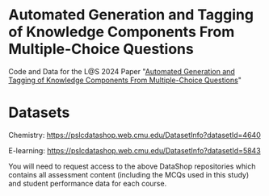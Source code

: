 # Automated Generation and Tagging of Knowledge Components From Multiple-Choice Questions
Code and Data for the L@S 2024 Paper "[Automated Generation and Tagging of Knowledge Components From Multiple-Choice Questions](https://scholar.google.com/scholar?hl=en&as_sdt=0%2C11&q=Automated+Generation+and+Tagging+of+Knowledge+Components+From+Multiple-Choice+Questions&btnG=)"

# Datasets
Chemistry: https://pslcdatashop.web.cmu.edu/DatasetInfo?datasetId=4640

E-learning: https://pslcdatashop.web.cmu.edu/DatasetInfo?datasetId=5843

You will need to request access to the above DataShop repositories which contains all assessment content (including the MCQs used in this study) and student performance data for each course.
